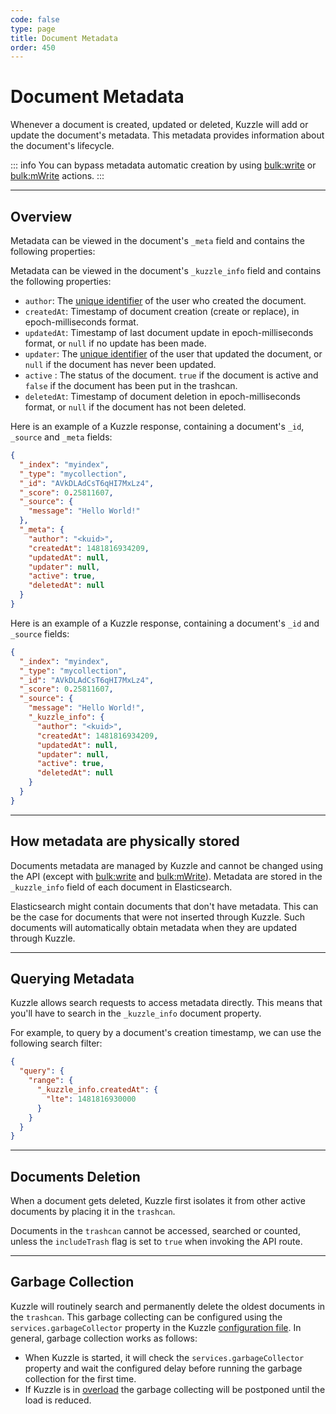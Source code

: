```yaml
---
code: false
type: page
title: Document Metadata
order: 450
---
```


# Document Metadata

Whenever a document is created, updated or deleted, Kuzzle will add or update the document's metadata. This metadata provides information about the document's lifecycle.

::: info
You can bypass metadata automatic creation by using [bulk:write](/core/1/api/controllers/bulk/write) or [bulk:mWrite](/core/1/api/controllers/bulk/m-write) actions.
:::

---

## Overview

<DeprecatedBadge version="1.3.0" />

Metadata can be viewed in the document's `_meta` field and contains the following properties:

<SinceBadge version="1.3.0" />

Metadata can be viewed in the document's `_kuzzle_info` field and contains the following properties:

- `author`: The [unique identifier](/core/1/guides/essentials/user-authentication/#kuzzle-user-identifier-kuidd) of the user who created the document.
- `createdAt`: Timestamp of document creation (create or replace), in epoch-milliseconds format.
- `updatedAt`: Timestamp of last document update in epoch-milliseconds format, or `null` if no update has been made.
- `updater`: The [unique identifier](/core/1/guides/essentials/user-authentication/#kuzzle-user-identifier-kuid) of the user that updated the document, or `null` if the document has never been updated.
- `active` <DeprecatedBadge version="1.2.0" />: The status of the document. `true` if the document is active and `false` if the document has been put in the trashcan.
- `deletedAt`<DeprecatedBadge version="1.2.0" />: Timestamp of document deletion in epoch-milliseconds format, or `null` if the document has not been deleted.

Here is an example of a Kuzzle response, containing a document's `_id`, `_source` and `_meta` fields:

<DeprecatedBadge version="1.3.0" />

```json
{
  "_index": "myindex",
  "_type": "mycollection",
  "_id": "AVkDLAdCsT6qHI7MxLz4",
  "_score": 0.25811607,
  "_source": {
    "message": "Hello World!"
  },
  "_meta": {
    "author": "<kuid>",
    "createdAt": 1481816934209,
    "updatedAt": null,
    "updater": null,
    "active": true,
    "deletedAt": null
  }
}
```

<SinceBadge version="1.3.0" />

Here is an example of a Kuzzle response, containing a document's `_id` and `_source` fields:

```json
{
  "_index": "myindex",
  "_type": "mycollection",
  "_id": "AVkDLAdCsT6qHI7MxLz4",
  "_score": 0.25811607,
  "_source": {
    "message": "Hello World!",
    "_kuzzle_info": {
      "author": "<kuid>",
      "createdAt": 1481816934209,
      "updatedAt": null,
      "updater": null,
      "active": true,
      "deletedAt": null
    }
  }
}
```

---

## How metadata are physically stored

Documents metadata are managed by Kuzzle and cannot be changed using the API (except with [bulk:write](/core/1/api/controllers/bulk/write) and [bulk:mWrite](/core/1/api/controllers/bulk/m-write)).
Metadata are stored in the `_kuzzle_info` field of each document in Elasticsearch.

Elasticsearch might contain documents that don't have metadata. This can be the case for documents that were not inserted through Kuzzle. Such documents will automatically obtain metadata when they are updated through Kuzzle.

---

## Querying Metadata

Kuzzle allows search requests to access metadata directly. This means that you'll have to search in the `_kuzzle_info` document property.

For example, to query by a document's creation timestamp, we can use the following search filter:

```json
{
  "query": {
    "range": {
      "_kuzzle_info.createdAt": {
        "lte": 1481816930000
      }
    }
  }
}
```

---

## Documents Deletion

<DeprecatedBadge version="1.2.0" />

When a document gets deleted, Kuzzle first isolates it from other active documents by placing it in the `trashcan`.

Documents in the `trashcan` cannot be accessed, searched or counted, unless the `includeTrash` flag is set to `true` when invoking the API route.

---

## Garbage Collection

<DeprecatedBadge version="1.2.0" />

Kuzzle will routinely search and permanently delete the oldest documents in the `trashcan`. This garbage collecting can be configured using the `services.garbageCollector` property in the Kuzzle [configuration file](/core/1/guides/essentials/configuration). In general, garbage collection works as follows:

- When Kuzzle is started, it will check the `services.garbageCollector` property and wait the configured delay before running the garbage collection for the first time.
- If Kuzzle is in [overload](/core/1/plugins/guides/events/core-overload) the garbage collecting will be postponed until the load is reduced.
